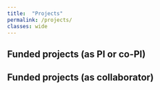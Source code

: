 ```yaml
---
title:  "Projects"
permalink: /projects/
classes: wide
---
```


## Funded projects (as PI or co-PI)

## Funded projects (as collaborator)




